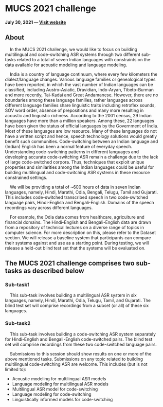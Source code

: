 # MUCS 2021 challenge

#### July 30, 2021 — [Visit website](https://navana-tech.github.io/IS21SS-indicASRchallenge/)

## About

&nbsp;&nbsp;&nbsp;&nbsp;In the MUCS 2021 challenge, we would like to focus on building multilingual and code-switching ASR systems through two different sub-tasks related to a total of seven Indian languages with constraints on the data available for acoustic modeling and language modeling.

&nbsp;&nbsp;&nbsp;&nbsp;India is a country of language continuum, where every few kilometers the dialect/language changes. Various language families or genealogical types have been reported, in which the vast number of Indian languages can be classified, including Austro-Asiatic, Dravidian, Indo-Aryan, Tibeto-Burman and more recently, Tai-Kadai and Great Andamanese. However, there are no boundaries among these language families, rather languages across different language families share linguistic traits including retroflex sounds, SOV word order, absence of prepositions and many more resulting in acoustic and linguistic richness. According to the 2001 census, 29 Indian languages have more than a million speakers. Among these, 22 languages have been given the status of official languages by the Government of India. Most of these languages are low resource. Many of these languages do not have a written script and hence, speech technology solutions would greatly benefit such communities. Code-switching between an Indian language and (Indian) English has been a normal feature of everyday speech. Understanding code-switching patterns in different languages and developing accurate code-switching ASR remain a challenge due to the lack of large code-switched corpora. Thus, techniques that exploit unique properties and similarities among the Indian languages could be useful for building multilingual and code-switching ASR systems in these resource constrained settings.

&nbsp;&nbsp;&nbsp;&nbsp;We will be providing a total of ~600 hours of data in seven Indian languages, namely, Hindi, Marathi, Odia, Bengali, Telugu, Tamil and Gujarati. This includes code-switched transcribed speech in two code-switched language pairs, Hindi-English and Bengali-English. Domains of the speech recordings vary across different languages.

&nbsp;&nbsp;&nbsp;&nbsp;For example, the Odia data comes from healthcare, agriculture and financial domains. The Hindi-English and Bengali-English data are drawn from a repository of technical lectures on a diverse range of topics in computer science. For more description on this, please refer to the Dataset section. We will release a baseline system that participants can compare their systems against and use as a starting point. During testing, we will release a held-out blind test set that the systems will be evaluated on.

## The MUCS 2021 challenge comprises two sub-tasks as described below

### Sub-task1

&nbsp;&nbsp;&nbsp;&nbsp;This sub-task involves building a multilingual ASR system in six languages, namely, Hindi, Marathi, Odia, Telugu, Tamil, and Gujarati. The blind test set will comprise recordings from a subset (or all) of these six languages.

### Sub-task2

&nbsp;&nbsp;&nbsp;&nbsp;This sub-task involves building a code-switching ASR system separately for Hindi-English and Bengali-English code-switched pairs. The blind test set will comprise recordings from these two code-switched language pairs.

&nbsp;&nbsp;&nbsp;&nbsp;Submissions to this session should show results on one or more of the above mentioned tasks. Submissions on any topic related to building multilingual code-switching ASR are welcome. This includes (but is not limited to):

-   Acoustic modeling for multilingual ASR models
-   Language modeling for multilingual ASR models
-   Multilingual ASR model for code-switching
-   Language modeling for code-switching
-   Linguistically informed models for code-switching
